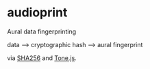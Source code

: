 # audioprint
Aural data fingerprinting

data --> cryptographic hash --> aural fingerprint

via [SHA256](https://en.wikipedia.org/wiki/SHA-2) and [Tone.js](https://github.com/TONEnoTONE/Tone.js/).
